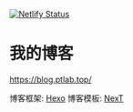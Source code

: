 [![Netlify Status](https://api.netlify.com/api/v1/badges/4b3e1dcb-307d-49ca-99fa-b935e668fe80/deploy-status)](https://app.netlify.com/sites/blissful-bell-1001df/deploys)

# 我的博客

https://blog.ptlab.top/

博客框架: [Hexo](https://hexo.io/docs/index.html)
博客模板: [NexT](https://theme-next.iissnan.com/theme-settings.html)
